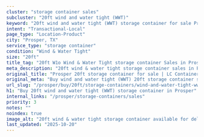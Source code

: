 ```yaml
---
cluster: "storage container sales"
subcluster: "20ft wind and water tight (WWT)"
keyword: "20ft wind and water tight (WWT) storage container for sale Prosper, TX"
intent: "Transactional-Local"
page_type: "Location-Product"
city: "Prosper, TX"
service_type: "storage container"
condition: "Wind & Water Tight"
size: "20ft"
title_tag: "20ft W1o Wind & Water Tight storage container Sales in Prosper | LC Container"
meta_description: "20ft wind & water tight storage container sales in Prosper. Fast delivery, competitive pricing. Serving storage containers area. Quote ID: SEE. Call (214) 524-4168 for your free quote today."
original_title: "Prosper 20ft storage container for sale | LC Container"
original_meta: "Buy wind and water tight (WWT) 20ft storage container sale with local delivery in Prosper, TX. LC Container — local Since 2003. Request a fast quote today."
url_slug: "/prosper/buy/20ft/storage-containers/wind-and-water-tight-wwt"
h1: "Buy 20ft wind and water tight (WWT) storage container in Prosper"
internal_links: "/prosper/storage-containers/sales"
priority: 3
notes: ""
noindex: true
image_alt: "20ft wind & water tight storage container available for delivery in Prosper"
last_updated: "2025-10-20"
---
```


<!-- TODO: Add unique city/inventory copy, images, and internal links here. -->
